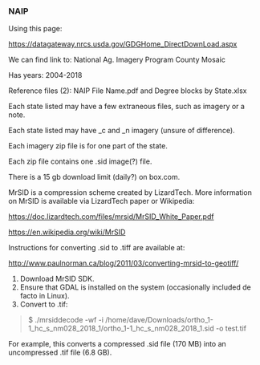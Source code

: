 ### NAIP

Using this page:

https://datagateway.nrcs.usda.gov/GDGHome_DirectDownLoad.aspx

We can find link to: National Ag. Imagery Program County Mosaic

Has years: 2004-2018

Reference files (2): NAIP File Name.pdf and Degree blocks by State.xlsx

Each state listed may have a few extraneous files, such as imagery or a note.

Each state listed may have _c and _n imagery (unsure of difference).

Each imagery zip file is for one part of the state.

Each zip file contains one .sid image(?) file.

There is a 15 gb download limit (daily?) on box.com.

MrSID is a compression scheme created by LizardTech. More information on MrSID is available via LizardTech paper or Wikipedia:

https://doc.lizardtech.com/files/mrsid/MrSID_White_Paper.pdf

https://en.wikipedia.org/wiki/MrSID

Instructions for converting .sid to .tiff are available at:

http://www.paulnorman.ca/blog/2011/03/converting-mrsid-to-geotiff/

1. Download MrSID SDK.
2. Ensure that GDAL is installed on the system (occasionally included de facto in Linux).
3. Convert to .tif:

> $ ./mrsiddecode -wf -i /home/dave/Downloads/ortho_1-1_hc_s_nm028_2018_1/ortho_1-1_hc_s_nm028_2018_1.sid -o test.tif

For example, this converts a compressed .sid file (170 MB) into an uncompressed .tif file (6.8 GB).
